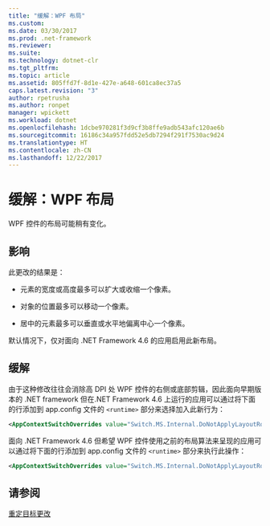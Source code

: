 ```yaml
---
title: "缓解：WPF 布局"
ms.custom: 
ms.date: 03/30/2017
ms.prod: .net-framework
ms.reviewer: 
ms.suite: 
ms.technology: dotnet-clr
ms.tgt_pltfrm: 
ms.topic: article
ms.assetid: 805ffd7f-8d1e-427e-a648-601ca8ec37a5
caps.latest.revision: "3"
author: rpetrusha
ms.author: ronpet
manager: wpickett
ms.workload: dotnet
ms.openlocfilehash: 1dcbe970281f3d9cf3b8ffe9adb543afc120ae6b
ms.sourcegitcommit: 16186c34a957fdd52e5db7294f291f7530ac9d24
ms.translationtype: HT
ms.contentlocale: zh-CN
ms.lasthandoff: 12/22/2017
---
```

# <a name="mitigation-wpf-layout"></a>缓解：WPF 布局
WPF 控件的布局可能稍有变化。  
  
## <a name="impact"></a>影响  
 此更改的结果是：  
  
-   元素的宽度或高度最多可以扩大或收缩一个像素。  
  
-   对象的位置最多可以移动一个像素。  
  
-   居中的元素最多可以垂直或水平地偏离中心一个像素。  
  
 默认情况下，仅对面向 .NET Framework 4.6 的应用启用此新布局。  
  
## <a name="mitigation"></a>缓解  
 由于这种修改往往会消除高 DPI 处 WPF 控件的右侧或底部剪辑，因此面向早期版本的 .NET framework 但在.NET Framework 4.6 上运行的应用可以通过将下面的行添加到 app.config 文件的 `<runtime>` 部分来选择加入此新行为：  
  
```xml  
<AppContextSwitchOverrides value="Switch.MS.Internal.DoNotApplyLayoutRoundingToMarginsAndBorderThickness=false" />  
```  
  
 面向 .NET Framework 4.6 但希望 WPF 控件使用之前的布局算法来呈现的应用可以通过将下面的行添加到 app.config 文件的 `<runtime>` 部分来执行此操作：  
  
```xml  
<AppContextSwitchOverrides value="Switch.MS.Internal.DoNotApplyLayoutRoundingToMarginsAndBorderThickness=true" />  
```  
  
## <a name="see-also"></a>请参阅  
 [重定目标更改](../../../docs/framework/migration-guide/retargeting-changes-in-the-net-framework-4-6.md)
